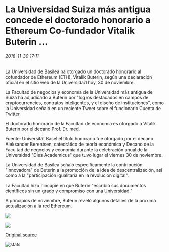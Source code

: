 # La Universidad Suiza más antigua concede el doctorado honorario a Ethereum Co-fundador Vitalik Buterin ...

###### 2018-11-30 17:11

La Universidad de Basilea ha otorgado un doctorado honorario al cofundador de Ethereum (ETH), Vitalik Buterin, según una declaración oficial en el sitio web de la Universidad hoy, 30 de noviembre.

La Facultad de negocios y economía de la Universidad más antigua de Suiza ha adjudicado a Buterin por "logros destacados en campos de cryptocurrencies, contratos inteligentes, y el diseño de instituciones", como la Universidad señaló en un reciente Tweet sobre el funcionario Cuenta de Twitter.

El doctorado honorario de la Facultad de economía es otorgado a Vitalik Buterin por el decano Prof. Dr. med.

Fuente: Universität Basel el título honorario fue otorgado por el decano Aleksander Berentsen, catedrático de teoría económica y Decano de la Facultad de negocios y economía durante la celebración anual de la Universidad "Dies Academicus" que tuvo lugar el viernes 30 de noviembre.

La Universidad de Basilea señaló específicamente la contribución "innovadora" de Buterin a la promoción de la idea de descentralización, así como a la "participación igualitaria en la revolución digital".

La Facultad hizo hincapié en que Buterin "escribió sus documentos científicos sin un grado y compromiso con una Universidad."

A principios de noviembre, Buterin reveló algunos detalles de la próxima actualización a la red Ethereum.

![](https://s3.cointelegraph.com/storage/uploads/view/7573805b222c41242addc4d4fe9cb0ee.png)

![](https://s3.cointelegraph.com/storage/uploads/view/27253df23e9f06646dff04e745b8cedf.png)

[Original source](https://cointelegraph.com/news/oldest-swiss-university-awards-honorary-doctorate-to-ethereum-co-founder-vitalik-buterin)

![stats](https://c.statcounter.com/11760860/0/a89fa40b/1/ "stats")
